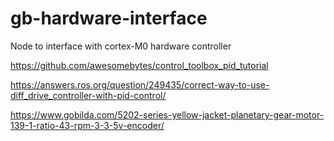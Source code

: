 # gb-hardware-interface
Node to interface with cortex-M0 hardware controller

https://github.com/awesomebytes/control_toolbox_pid_tutorial

https://answers.ros.org/question/249435/correct-way-to-use-diff_drive_controller-with-pid-control/

https://www.gobilda.com/5202-series-yellow-jacket-planetary-gear-motor-139-1-ratio-43-rpm-3-3-5v-encoder/